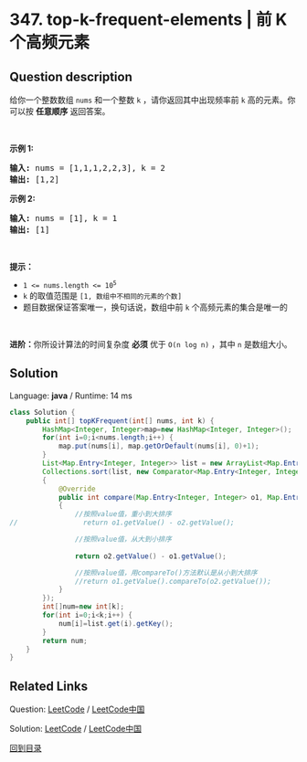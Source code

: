 ﻿# 347. top-k-frequent-elements | 前 K 个高频元素

## Question description

<!--If you want to use the English description, use <p>Given an integer array <code>nums</code> and an integer <code>k</code>, return <em>the</em> <code>k</code> <em>most frequent elements</em>. You may return the answer in <strong>any order</strong>.</p>

<p>&nbsp;</p>
<p><strong>Example 1:</strong></p>
<pre><strong>Input:</strong> nums = [1,1,1,2,2,3], k = 2
<strong>Output:</strong> [1,2]
</pre><p><strong>Example 2:</strong></p>
<pre><strong>Input:</strong> nums = [1], k = 1
<strong>Output:</strong> [1]
</pre>
<p>&nbsp;</p>
<p><strong>Constraints:</strong></p>

<ul>
	<li><code>1 &lt;= nums.length &lt;= 10<sup>5</sup></code></li>
	<li><code>k</code> is in the range <code>[1, the number of unique elements in the array]</code>.</li>
	<li>It is <strong>guaranteed</strong> that the answer is <strong>unique</strong>.</li>
</ul>

<p>&nbsp;</p>
<p><strong>Follow up:</strong> Your algorithm&#39;s time complexity must be better than <code>O(n log n)</code>, where n is the array&#39;s size.</p>
 instead-->
<p>给你一个整数数组 <code>nums</code> 和一个整数 <code>k</code> ，请你返回其中出现频率前 <code>k</code> 高的元素。你可以按 <strong>任意顺序</strong> 返回答案。</p>

<p> </p>

<p><strong>示例 1:</strong></p>

<pre>
<strong>输入: </strong>nums = [1,1,1,2,2,3], k = 2
<strong>输出: </strong>[1,2]
</pre>

<p><strong>示例 2:</strong></p>

<pre>
<strong>输入: </strong>nums = [1], k = 1
<strong>输出: </strong>[1]</pre>

<p> </p>

<p><strong>提示：</strong></p>

<ul>
	<li><code>1 <= nums.length <= 10<sup>5</sup></code></li>
	<li><code>k</code> 的取值范围是 <code>[1, 数组中不相同的元素的个数]</code></li>
	<li>题目数据保证答案唯一，换句话说，数组中前 <code>k</code> 个高频元素的集合是唯一的</li>
</ul>

<p> </p>

<p><strong>进阶：</strong>你所设计算法的时间复杂度 <strong>必须</strong> 优于 <code>O(n log n)</code> ，其中 <code>n</code><em> </em>是数组大小。</p>




## Solution

Language: **java**  /  Runtime: 14 ms

```java
class Solution {
    public int[] topKFrequent(int[] nums, int k) {
        HashMap<Integer, Integer>map=new HashMap<Integer, Integer>();
        for(int i=0;i<nums.length;i++) {
            map.put(nums[i], map.getOrDefault(nums[i], 0)+1);
        }
        List<Map.Entry<Integer, Integer>> list = new ArrayList<Map.Entry<Integer, Integer>>(map.entrySet());
        Collections.sort(list, new Comparator<Map.Entry<Integer, Integer>>()
        {
            @Override
            public int compare(Map.Entry<Integer, Integer> o1, Map.Entry<Integer, Integer> o2)
            {
                //按照value值，重小到大排序
//                return o1.getValue() - o2.getValue();

                //按照value值，从大到小排序
                
                return o2.getValue() - o1.getValue();

                //按照value值，用compareTo()方法默认是从小到大排序
                //return o1.getValue().compareTo(o2.getValue());
            }
        });
        int[]num=new int[k];
        for(int i=0;i<k;i++) {
            num[i]=list.get(i).getKey();
        }
        return num;
    }
}
```



## Related Links

Question: [LeetCode](https://leetcode.com/problems/top-k-frequent-elements/description/)  /  [LeetCode中国](https://leetcode-cn.com/problems/top-k-frequent-elements/description/)

Solution: [LeetCode](https://leetcode.com/articles/top-k-frequent-elements/)  /  [LeetCode中国](https://leetcode-cn.com/articles/top-k-frequent-elements/)

[回到目录](../README.md)